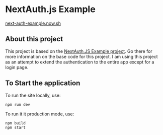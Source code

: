 # NextAuth.js Example

[next-auth-example.now.sh](https://next-auth-example.now.sh)

## About this project

This project is based on the [NextAuth.JS Example project](https://github.com/nextauthjs/next-auth-example). Go there for more information on the base code for this project.
I am using this project as an attempt to extend the authentication to the entire app except for a login page. 

## To Start the application

To run the site locally, use:

```
npm run dev
```

To run it it production mode, use:

```
npm build
npm start
```

